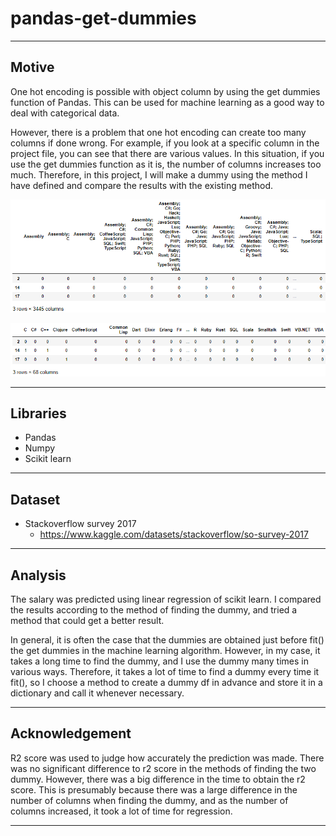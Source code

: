 # pandas-get-dummies

***

## Motive

One hot encoding is possible with object column by using the get dummies function of Pandas.
This can be used for machine learning as a good way to deal with categorical data.

However, there is a problem that one hot encoding can create too many columns if done wrong.
For example, if you look at a specific column in the project file, you can see that there are various values.
In this situation, if you use the get dummies function as it is, the number of columns increases too much.
Therefore, in this project, I will make a dummy using the method I have defined and compare the results with the existing method.



![dummy1](dummy1.png)

![dummy2](dummy2.png)

***

## Libraries

* Pandas
* Numpy
* Scikit learn

***

## Dataset

* Stackoverflow survey 2017
    * https://www.kaggle.com/datasets/stackoverflow/so-survey-2017

***

## Analysis

The salary was predicted using linear regression of scikit learn. 
I compared the results according to the method of finding the dummy, and tried a method that could get a better result.

In general, it is often the case that the dummies are obtained just before fit() the get dummies in the machine learning algorithm. 
However, in my case, it takes a long time to find the dummy, and I use the dummy many times in various ways. 
Therefore, it takes a lot of time to find a dummy every time it fit(), so I choose a method to create a dummy df in advance and store it in a dictionary and call it whenever necessary.

***

## Acknowledgement

R2 score was used to judge how accurately the prediction was made. 
There was no significant difference to r2 score in the methods of finding the two dummy. 
However, there was a big difference in the time to obtain the r2 score. 
This is presumably because there was a large difference in the number of columns when finding the dummy, and as the number of columns increased, it took a lot of time for regression.

***
